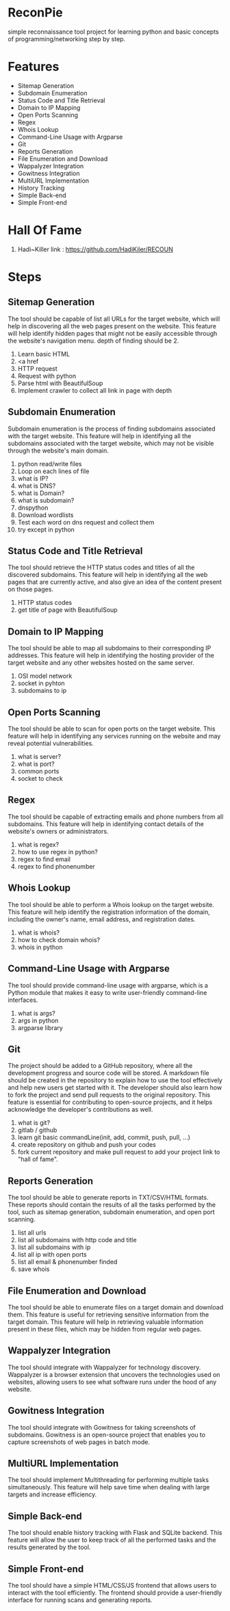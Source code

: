 # ReconPie
simple reconnaissance tool project for learning python and basic concepts of programming/networking step by step.

# Features
- Sitemap Generation
- Subdomain Enumeration
- Status Code and Title Retrieval
- Domain to IP Mapping
- Open Ports Scanning
- Regex
- Whois Lookup
- Command-Line Usage with Argparse
- Git
- Reports Generation
- File Enumeration and Download
- Wappalyzer Integration
- Gowitness Integration
- MultiURL Implementation
- History Tracking
- Simple Back-end
- Simple Front-end


# Hall Of Fame
1. Hadi~Killer link : https://github.com/HadiKiler/RECOUN <br>
# Steps

## Sitemap Generation
The tool should be capable of list all URLs  for the target website, which will help in discovering all the web pages present on the website. This feature will help identify hidden pages that might not be easily accessible through the website's navigation menu. depth of finding should be 2.
1. Learn basic HTML
2. <a href
3. HTTP request 
4. Request with python
5. Parse html with BeautifulSoup
6. Implement crawler to collect all link in page with depth


## Subdomain Enumeration
Subdomain enumeration is the process of finding subdomains associated with the target website. This feature will help in identifying all the subdomains associated with the target website, which may not be visible through the website's main domain.

1. python read/write files
2. Loop on each lines of file
3. what is IP? 
4. what is DNS?
5. what is Domain?
6. what is subdomain?
7. dnspython
8. Download wordlists
9. Test each word on dns request and collect them
10. try except in python
## Status Code and Title Retrieval
The tool should retrieve the HTTP status codes and titles of all the discovered subdomains. This feature will help in identifying all the web pages that are currently active, and also give an idea of the content present on those pages.
1. HTTP status codes
2. get title of page with BeautifulSoup

## Domain to IP Mapping
The tool should be able to map all subdomains to their corresponding IP addresses. This feature will help in identifying the hosting provider of the target website and any other websites hosted on the same server.
1. OSI model network
2. socket in pyhton
3. subdomains to ip

## Open Ports Scanning
The tool should be able to scan for open ports on the target website. This feature will help in identifying any services running on the website and may reveal potential vulnerabilities.
1. what is server?
2. what is port?
3. common ports
4. socket to check

## Regex
The tool should be capable of extracting emails and phone numbers from all subdomains. This feature will help in identifying contact details of the website's owners or administrators.
1. what is regex?
2. how to use regex in python?
3. regex to find email
4. regex to find phonenumber

## Whois Lookup
The tool should be able to perform a Whois lookup on the target website. This feature will help identify the registration information of the domain, including the owner's name, email address, and registration dates.
1. what is whois?
2. how to check domain whois? 
3. whois in python
## Command-Line Usage with Argparse
The tool should provide command-line usage with argparse, which is a Python module that makes it easy to write user-friendly command-line interfaces.
1. what is args?
2. args in python
3. argparse library


## Git
The project should be added to a GitHub repository, where all the development progress and source code will be stored.
A markdown file should be created in the repository to explain how to use the tool effectively and help new users get started with it.
The developer should also learn how to fork the project and send pull requests to the original repository. This feature is essential for contributing to open-source projects, and it helps acknowledge the developer's contributions as well.

1. what is git?
2. gitlab / github
3. learn git basic commandLine(init, add, commit, push, pull, ...)
4. create repository on github and push your codes
5. fork current repository and make pull request to add your project link to "hall of fame".

## Reports Generation
The tool should be able to generate reports in TXT/CSV/HTML formats. These reports should contain the results of all the tasks performed by the tool, such as sitemap generation, subdomain enumeration, and open port scanning.

1. list all urls
2. list all subdomains with http code and title
3. list all subdomains with ip
4. list all ip with open ports
5. list all email & phonenumber finded
6. save whois 


## File Enumeration and Download
The tool should be able to enumerate files on a target domain and download them. This feature is useful for retrieving sensitive information from the target domain.
 This feature will help in retrieving valuable information present in these files, which may be hidden from regular web pages.

## Wappalyzer Integration
The tool should integrate with Wappalyzer for technology discovery. Wappalyzer is a browser extension that uncovers the technologies used on websites, allowing users to see what software runs under the hood of any website.

## Gowitness Integration
The tool should integrate with Gowitness for taking screenshots of subdomains. Gowitness is an open-source project that enables you to capture screenshots of web pages in batch mode.


## MultiURL Implementation
The tool should implement Multithreading for performing multiple tasks simultaneously. This feature will help save time when dealing with large targets and increase efficiency.

## Simple Back-end
The tool should enable history tracking with Flask and SQLite backend. This feature will allow the user to keep track of all the performed tasks and the results generated by the tool.

## Simple Front-end
The tool should have a simple HTML/CSS/JS frontend that allows users to interact with the tool efficiently. The frontend should provide a user-friendly interface for running scans and generating reports.

